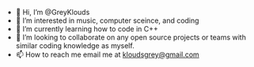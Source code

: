 - 👋 Hi, I’m @GreyKlouds
- 👀 I’m interested in music, computer sceince, and coding
- 🌱 I’m currently learning how to code in C++
- 💞️ I’m looking to collaborate on any open source projects or teams with similar coding knowledge as myself.
- 📫 How to reach me email me at kloudsgrey@gmail.com

<!---
GreyKlouds/GreyKlouds is a ✨ special ✨ repository because its `README.md` (this file) appears on your GitHub profile.
You can click the Preview link to take a look at your changes.
--->
